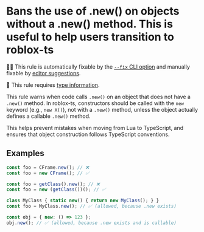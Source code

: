 # Bans the use of .new() on objects without a .new() method. This is useful to help users transition to roblox-ts

🔧💡 This rule is automatically fixable by the [`--fix` CLI option](https://eslint.org/docs/latest/user-guide/command-line-interface#--fix) and manually fixable by [editor suggestions](https://eslint.org/docs/latest/use/core-concepts#rule-suggestions).

💭 This rule requires [type information](https://typescript-eslint.io/linting/typed-linting).

<!-- end auto-generated rule header -->
<!-- Do not manually modify this header. Run: `npm run eslint-docs` -->

This rule warns when code calls `.new()` on an object that does not have a `.new()` method. In roblox-ts, constructors should be called with the `new` keyword (e.g., `new X()`), not with a `.new()` method, unless the object actually defines a callable `.new()` method.

This helps prevent mistakes when moving from Lua to TypeScript, and ensures that object construction follows TypeScript conventions.

## Examples

```js
const foo = CFrame.new(); // ❌
const foo = new CFrame(); // ✅
```

```js
const foo = getClass().new(); // ❌
const foo = new (getClass())(); // ✅
```

```js
class MyClass { static new() { return new MyClass(); } }
const foo = MyClass.new(); // ✅ (allowed, because .new exists)
```

```js
const obj = { new: () => 123 };
obj.new(); // ✅ (allowed, because .new exists and is callable)
```
